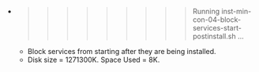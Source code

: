 * >>>>>>>>> Running inst-min-con-04-block-services-start-postinstall.sh ...
  * Block services from starting after they are being installed.
  * Disk size = 1271300K. Space Used = 8K.
